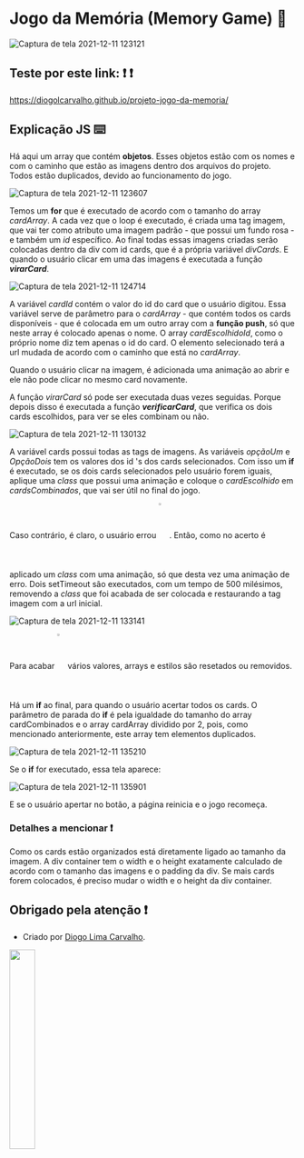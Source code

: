 # Jogo da Memória (Memory Game) :brain:

![Captura de tela 2021-12-11 123121](https://user-images.githubusercontent.com/84794798/145682169-03e0ec88-b5a5-461b-94d3-bb94267d09f3.png)

## Teste por este link: :exclamation: :exclamation:
https://diogolcarvalho.github.io/projeto-jogo-da-memoria/

## Explicação JS :keyboard:

<p align="justify">
 
Há aqui um array que contém <b>objetos</b>. Esses objetos estão com os nomes e com o caminho que estão as imagens dentro dos arquivos do projeto. Todos estão duplicados, devido ao funcionamento do jogo. 
 
</p>

![Captura de tela 2021-12-11 123607](https://user-images.githubusercontent.com/84794798/145682320-f2afeefd-2fd1-444a-a089-7a36db1cc5d4.png)

<p align="justify">
 
Temos um <b>for</b> que é executado de acordo com o tamanho do array <i>cardArray</i>. A cada vez que o loop é executado, é criada uma tag imagem, que vai ter como atributo uma imagem padrão - que possui um fundo rosa -  e também um <i>id</i> específico. Ao final todas essas imagens criadas serão colocadas dentro da div com id cards, que é a própria variável <i>divCards</i>. E quando o usuário clicar em uma das imagens é executada a função <b><i> virarCard</i></b>. 
 
</p>

![Captura de tela 2021-12-11 124714](https://user-images.githubusercontent.com/84794798/145682688-879cc8c7-7d27-45b9-b957-8de6828af4d2.png)

<p align="justify">
 
A variável <i>cardId</i> contém o valor do id do card que o usuário digitou. Essa variável serve de parâmetro para o <i>cardArray</i> - que contém todos os cards disponíveis - que é colocada em um outro array com a <b>função push</b>, só que neste array é colocado apenas o nome. O array <i>cardEscolhidoId</i>, como o próprio nome diz tem apenas o id do card. O elemento selecionado terá a url mudada de acordo com o caminho que está no <i>cardArray</i>. 
 
</p>

<p align="justify">
 
Quando o usuário clicar na imagem, é adicionada uma animação ao abrir e ele não pode clicar no mesmo card novamente. 
 
</p>


<p align="justify">
 
A função <i>virarCard</i> só pode ser executada duas vezes seguidas. Porque depois disso é executada a função <b><i>verificarCard</i></b>, que verifica os dois cards escolhidos, para ver se eles combinam ou não. 
 
</p>

![Captura de tela 2021-12-11 130132](https://user-images.githubusercontent.com/84794798/145683209-81a2fff3-ec2d-41bf-8e3a-adb3cf633010.png)

<p align="justify">
 
A variável cards possui todas as tags de imagens. As variáveis <i>opçãoUm</i> e <i> OpçãoDois</i> tem os valores dos id 's dos cards selecionados. Com isso um <b>if</b> é executado, se os dois cards selecionados pelo usuário forem iguais, aplique uma <i>class</i> que possui uma animação e coloque o <i>cardEscolhido</i> em <i>cardsCombinados</i>, que vai ser útil no final do jogo.  
 
</p>


<p align="justify">
 
Caso contrário, é claro, o usuário errou <img src="https://i.pinimg.com/originals/4c/6c/69/4c6c693465e89a914c40ba485cc721b4.gif" width="3%"  align="center"> . Então, como no acerto é aplicado um <i>class</i> com uma animação, só que desta vez uma animação de erro. Dois setTimeout são executados, com um tempo de 500 milésimos, removendo a <i>class</i> que foi acabada de ser colocada e restaurando a tag imagem com a url inicial.  
 
</p>

![Captura de tela 2021-12-11 133141](https://user-images.githubusercontent.com/84794798/145684216-e20902b9-cf38-46c7-a727-ab08839bf1f6.png)

<p align="justify">
 
Para acabar <img src="https://i.imgur.com/axn0PaC.gif" width="3%"  align="center"> vários valores, arrays e estilos são resetados ou removidos. Há um <b>if</b> ao final, para quando o usuário acertar todos os cards. O parâmetro de parada do <b>if</b> é pela igualdade do tamanho do array cardCombinados e o array cardArray dividido por 2, pois, como mencionado anteriormente, este array tem elementos duplicados. 

</p>

![Captura de tela 2021-12-11 135210](https://user-images.githubusercontent.com/84794798/145684864-7c236f57-b89f-4ade-91a2-24e667bf82c1.png)

<p align="justify">
 
Se o <b>if</b> for executado, essa tela aparece: 

</p>

![Captura de tela 2021-12-11 135901](https://user-images.githubusercontent.com/84794798/145685110-f95e913d-0a51-451a-ad8c-fda6bad0738c.png)

<p align="justify">
 
E se o usuário apertar no botão, a página reinicia e o jogo recomeça. 

</p>

### Detalhes a mencionar :exclamation:


<p align="justify">

Como os cards estão organizados está diretamente ligado ao tamanho da imagem. A div container tem o width e o height exatamente calculado de acordo com o tamanho das imagens e o padding da div. Se mais cards forem colocados, é preciso mudar o width e o height da div container. 
 
</p>

## Obrigado pela atenção :exclamation:
* Criado por <a href="https://github.com/DiogoLCarvalho"  target="_blanked">Diogo Lima Carvalho</a>. 


<img src="https://i.pinimg.com/originals/2a/82/1e/2a821ee45ca3cbc384c0b70f730248ae.gif" width="30%"  align="center">

